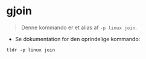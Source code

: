 # gjoin

> Denne kommando er et alias af `-p linux join`.

- Se dokumentation for den oprindelige kommando:

`tldr -p linux join`

